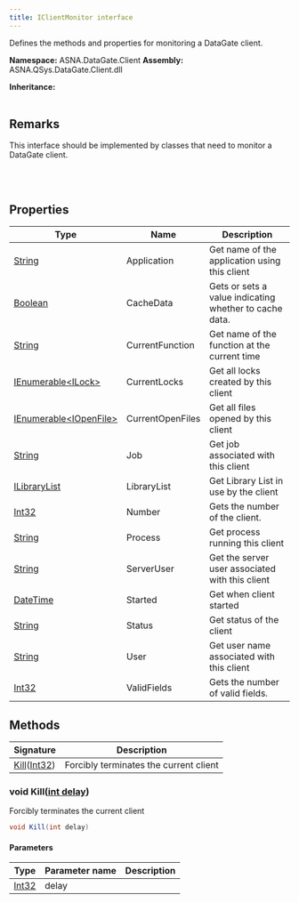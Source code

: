 ```yaml
---
title: IClientMonitor interface
---
```


Defines the methods and properties for monitoring a DataGate client.

**Namespace:** ASNA.DataGate.Client
**Assembly:** ASNA.QSys.DataGate.Client.dll

**Inheritance:** 
<br>
<br>

## Remarks
This interface should be implemented by classes that need to monitor a DataGate client.

<br>
<br>

## Properties

| Type | Name | Description
| --- | --- | --- 
| [String](https://learn.microsoft.com/en-us/dotnet/api/system.string?view=net-8.0) | Application | Get name of the application using this client |
| [Boolean](https://docs.microsoft.com/en-us/dotnet/api/system.boolean) | CacheData | Gets or sets a value indicating whether to cache data. |
| [String](https://learn.microsoft.com/en-us/dotnet/api/system.string?view=net-8.0) | CurrentFunction | Get name of the function at the current time |
| [IEnumerable\<ILock\>](https://learn.microsoft.com/en-us/dotnet/api/system.collections.generic.ienumerable-1?view=net-8.0) | CurrentLocks | Get all locks created by this client |
| [IEnumerable\<IOpenFile\>](https://learn.microsoft.com/en-us/dotnet/api/system.collections.generic.ienumerable-1?view=net-8.0) | CurrentOpenFiles | Get all files opened by this client |
| [String](https://learn.microsoft.com/en-us/dotnet/api/system.string?view=net-8.0) | Job | Get job associated with this client |
| [ILibraryList](/reference/datagate/data-gate-client/i-library-list.html) | LibraryList | Get Library List in use by the client |
| [Int32](https://learn.microsoft.com/en-us/dotnet/csharp/language-reference/builtin-types/integral-numeric-types) | Number | Gets the number of the client. |
| [String](https://learn.microsoft.com/en-us/dotnet/api/system.string?view=net-8.0) | Process | Get process running this client |
| [String](https://learn.microsoft.com/en-us/dotnet/api/system.string?view=net-8.0) | ServerUser | Get the server user associated with this client |
| [DateTime](https://docs.microsoft.com/en-us/dotnet/api/system.datetime) | Started | Get when client started |
| [String](https://learn.microsoft.com/en-us/dotnet/api/system.string?view=net-8.0) | Status | Get status of the client |
| [String](https://learn.microsoft.com/en-us/dotnet/api/system.string?view=net-8.0) | User | Get user name associated with this client |
| [Int32](https://learn.microsoft.com/en-us/dotnet/csharp/language-reference/builtin-types/integral-numeric-types) | ValidFields | Gets the number of valid fields. |

## Methods

| Signature | Description |
| --- | --- |
| [Kill](#kill-int32-)([Int32](https://docs.microsoft.com/en-us/dotnet/api/system.int32)) | Forcibly terminates the current client

### void Kill([int delay](https://learn.microsoft.com/en-us/dotnet/csharp/language-reference/builtin-types/integral-numeric-types))

Forcibly terminates the current client

```cs
void Kill(int delay)
```

#### Parameters

| Type | Parameter name | Description
| --- | --- | ---
| [Int32](https://docs.microsoft.com/en-us/dotnet/api/system.int32) | delay | 
